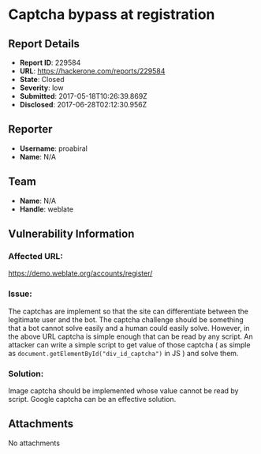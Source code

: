 # Captcha bypass at registration

## Report Details
- **Report ID**: 229584
- **URL**: https://hackerone.com/reports/229584
- **State**: Closed
- **Severity**: low
- **Submitted**: 2017-05-18T10:26:39.869Z
- **Disclosed**: 2017-06-28T02:12:30.956Z

## Reporter
- **Username**: proabiral
- **Name**: N/A

## Team
- **Name**: N/A
- **Handle**: weblate

## Vulnerability Information
### Affected URL:
https://demo.weblate.org/accounts/register/

### Issue:
The captchas are implement so that the site can differentiate between the legitimate user and the bot. The captcha challenge should be something that a bot cannot solve easily and a human could easily solve. However, in the above URL captcha is simple enough that can be read by any script. 
An attacker can write a simple script to get value of those captcha ( as simple as `document.getElementById("div_id_captcha")` in JS ) and solve them.

### Solution:
Image captcha should be implemented whose value cannot be read by script.
Google captcha can be an effective solution.

## Attachments
No attachments
